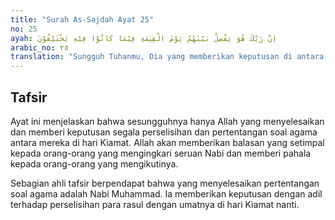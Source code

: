 ```yaml
---
title: "Surah As-Sajdah Ayat 25"
no: 25
ayah: اِنَّ رَبَّكَ هُوَ يَفْصِلُ بَيْنَهُمْ يَوْمَ الْقِيٰمَةِ فِيْمَا كَانُوْا فِيْهِ يَخْتَلِفُوْنَ
arabic_no: ٢٥
translation: "Sungguh Tuhanmu, Dia yang memberikan keputusan di antara mereka pada hari Kiamat tentang apa yang dahulu mereka perselisihkan padanya."
---
```


## Tafsir

Ayat ini menjelaskan bahwa sesungguhnya hanya Allah yang menyelesaikan dan memberi keputusan segala perselisihan dan pertentangan soal agama antara mereka di hari Kiamat. Allah akan memberikan balasan yang setimpal kepada orang-orang yang mengingkari seruan Nabi dan memberi pahala kepada orang-orang yang mengikutinya.

Sebagian ahli tafsir berpendapat bahwa yang menyelesaikan pertentangan soal agama adalah Nabi Muhammad. Ia memberikan keputusan dengan adil terhadap perselisihan para rasul dengan umatnya di hari Kiamat nanti.